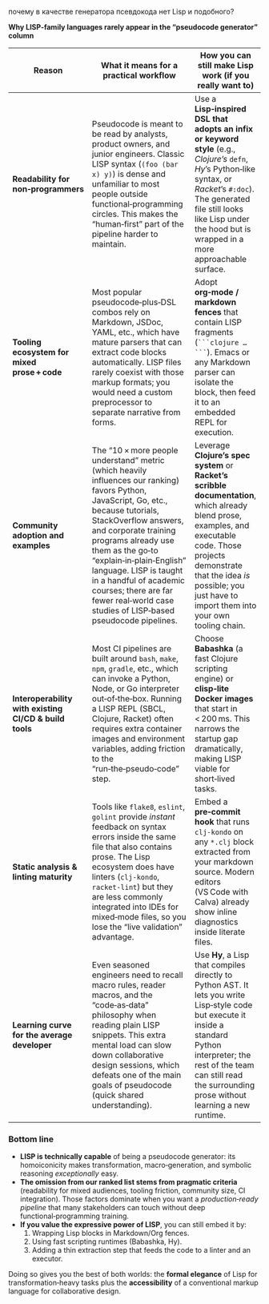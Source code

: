 
почему в качестве генератора псевдокода нет Lisp и подобного?

**Why LISP‑family languages rarely appear in the “pseudocode generator” column**

| Reason | What it means for a practical workflow | How you can still make Lisp work (if you really want to) |
|--------|----------------------------------------|-----------------------------------------------------------|
| **Readability for non‑programmers** | Pseudocode is meant to be read by analysts, product owners, and junior engineers. Classic LISP syntax (`(foo (bar x) y)`) is dense and unfamiliar to most people outside functional‑programming circles. This makes the “human‑first” part of the pipeline harder to maintain. | Use a **Lisp‑inspired DSL that adopts an infix or keyword style** (e.g., *Clojure’s* `defn`, *Hy*’s Python‑like syntax, or *Racket*’s `#:doc`). The generated file still looks like Lisp under the hood but is wrapped in a more approachable surface. |
| **Tooling ecosystem for mixed prose + code** | Most popular pseudocode‑plus‑DSL combos rely on Markdown, JSDoc, YAML, etc., which have mature parsers that can extract code blocks automatically. LISP files rarely coexist with those markup formats; you would need a custom preprocessor to separate narrative from forms. | Adopt **org‑mode / markdown fences** that contain LISP fragments (` ```clojure … ``` `). Emacs or any Markdown parser can isolate the block, then feed it to an embedded REPL for execution. |
| **Community adoption and examples** | The “10 × more people understand” metric (which heavily influences our ranking) favors Python, JavaScript, Go, etc., because tutorials, StackOverflow answers, and corporate training programs already use them as the go‑to “explain‑in‑plain‑English” language. LISP is taught in a handful of academic courses; there are far fewer real‑world case studies of LISP‑based pseudocode pipelines. | Leverage **Clojure’s spec system** or **Racket’s scribble documentation**, which already blend prose, examples, and executable code. Those projects demonstrate that the idea *is* possible; you just have to import them into your own tooling chain. |
| **Interoperability with existing CI/CD & build tools** | Most CI pipelines are built around `bash`, `make`, `npm`, `gradle`, etc., which can invoke a Python, Node, or Go interpreter out‑of‑the‑box. Running a LISP REPL (SBCL, Clojure, Racket) often requires extra container images and environment variables, adding friction to the “run‑the‑pseudo‑code” step. | Choose **Babashka** (a fast Clojure scripting engine) or **clisp‑lite Docker images** that start in < 200 ms. This narrows the startup gap dramatically, making LISP viable for short‑lived tasks. |
| **Static analysis & linting maturity** | Tools like `flake8`, `eslint`, `golint` provide *instant* feedback on syntax errors inside the same file that also contains prose. The Lisp ecosystem does have linters (`clj-kondo`, `racket-lint`) but they are less commonly integrated into IDEs for mixed‑mode files, so you lose the “live validation” advantage. | Embed a **pre‑commit hook** that runs `clj-kondo` on any `*.clj` block extracted from your markdown source. Modern editors (VS Code with Calva) already show inline diagnostics inside literate files. |
| **Learning curve for the average developer** | Even seasoned engineers need to recall macro rules, reader macros, and the “code‑as‑data” philosophy when reading plain LISP snippets. This extra mental load can slow down collaborative design sessions, which defeats one of the main goals of pseudocode (quick shared understanding). | Use **Hy**, a Lisp that compiles directly to Python AST. It lets you write Lisp‑style code but execute it inside a standard Python interpreter; the rest of the team can still read the surrounding prose without learning a new runtime. |

### Bottom line

- **LISP is technically capable** of being a pseudocode generator: its homoiconicity makes transformation, macro‑generation, and symbolic reasoning *exceptionally* easy.
- **The omission from our ranked list stems from pragmatic criteria** (readability for mixed audiences, tooling friction, community size, CI integration). Those factors dominate when you want a *production‑ready pipeline* that many stakeholders can touch without deep functional‑programming training.
- **If you value the expressive power of LISP**, you can still embed it by:
  1. Wrapping Lisp blocks in Markdown/Org fences.  
  2. Using fast scripting runtimes (Babashka, Hy).  
  3. Adding a thin extraction step that feeds the code to a linter and an executor.  

Doing so gives you the best of both worlds: the **formal elegance** of Lisp for transformation‑heavy tasks plus the **accessibility** of a conventional markup language for collaborative design.
